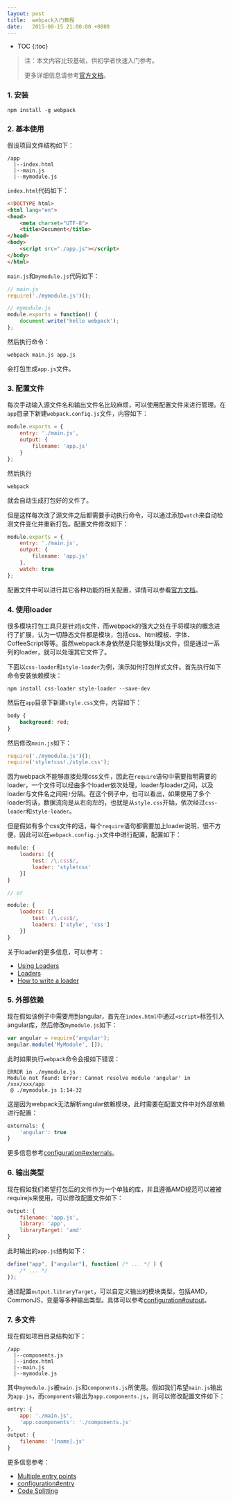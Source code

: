 ```yaml
---
layout: post
title:  webpack入门教程
date:   2015-08-15 21:00:00 +0800
---
```


* TOC
{:toc}

> 注：本文内容比较基础，供初学者快速入门参考。
>
> 更多详细信息请参考[官方文档](http://webpack.github.io/docs/)。 

### 1. 安装

```
npm install -g webpack
```

### 2. 基本使用

假设项目文件结构如下：

```
/app
  |--index.html
  |--main.js
  |--mymodule.js
```

`index.html`代码如下：

```html
<!DOCTYPE html>
<html lang="en">
<head>
	<meta charset="UTF-8">
	<title>Document</title>
</head>
<body>
	<script src="./app.js"></script>
</body>
</html>
```

`main.js`和`mymodule.js`代码如下：

```javascript
// main.js
require('./mymodule.js')();

// mymodule.js
module.exports = function() {
	document.write('hello webpack');
};
```

然后执行命令：

```
webpack main.js app.js
```

会打包生成`app.js`文件。

### 3. 配置文件

每次手动输入源文件名和输出文件名比较麻烦，可以使用配置文件来进行管理。在`app`目录下新建`webpack.config.js`文件，内容如下：

```javascript
module.exports = {
	entry: './main.js',
	output: {
		filename: 'app.js'
	}
};
```

然后执行

```
webpack
```

就会自动生成打包好的文件了。

但是这样每次改了源文件之后都需要手动执行命令，可以通过添加`watch`来自动检测文件变化并重新打包。配置文件修改如下：

```javascript
module.exports = {
	entry: './main.js',
	output: {
		filename: 'app.js'
	},
	watch: true
};
```

配置文件中可以进行其它各种功能的相关配置，详情可以参看[官方文档](http://webpack.github.io/docs/configuration.html)。

### 4. 使用loader

很多模块打包工具只是针对js文件，而webpack的强大之处在于将模块的概念进行了扩展，认为一切静态文件都是模块，包括css、html模板、字体、CoffeeScript等等。虽然webpack本身依然是只能够处理js文件，但是通过一系列的loader，就可以处理其它文件了。

下面以`css-loader`和`style-loader`为例，演示如何打包样式文件。首先执行如下命令安装依赖模块：

```
npm install css-loader style-loader --save-dev
```

然后在`app`目录下新建`style.css`文件，内容如下：

```css
body {
	background: red;
}
```

然后修改`main.js`如下：

```javascript
require('./mymodule.js')();
require('style!css!./style.css');
```

因为webpack不能够直接处理css文件，因此在`require`语句中需要指明需要的loader，一个文件可以经由多个loader依次处理，loader与loader之间，以及loader与文件名之间用`!`分隔。在这个例子中，也可以看出，如果使用了多个loader的话，数据流向是从右向左的，也就是从`style.css`开始，依次经过`css-loader`和`style-loader`。

但是假如有多个css文件的话，每个`require`语句都需要加上loader说明，很不方便，因此可以在`webpack.config.js`文件中进行配置，配置如下：

```javascript
module: {
	loaders: [{
		test: /\.css$/,
		loader: 'style!css'
	}]
}

// or

module: {
	loaders: [{
		test: /\.css$/,
		loaders: ['style', 'css']
	}]
}
```

关于loader的更多信息，可以参考：

- [Using Loaders](http://webpack.github.io/docs/using-loaders.html)
- [Loaders](http://webpack.github.io/docs/loaders.html)
- [How to write a loader](http://webpack.github.io/docs/how-to-write-a-loader.html)

### 5. 外部依赖

现在假如该例子中需要用到angular，首先在`index.html`中通过`<script>`标签引入angular库，然后修改`mymodule.js`如下：

```javascript
var angular = require('angular');
angular.module('MyModule', []);
```

此时如果执行`webpack`命令会报如下错误：

```
ERROR in ./mymodule.js
Module not found: Error: Cannot resolve module 'angular' in /xxx/xxx/app
 @ ./mymodule.js 1:14-32
```

这是因为webpack无法解析angular依赖模块，此时需要在配置文件中对外部依赖进行配置：

```javascript
externals: {
	'angular': true
}
```

更多信息参考[configuration#externals](http://webpack.github.io/docs/configuration.html#externals)。

### 6. 输出类型

现在假如我们希望打包后的文件作为一个单独的库，并且遵循AMD规范可以被被requirejs来使用，可以修改配置文件如下：

```javascript
output: {
	filename: 'app.js',
	library: 'app',
	libraryTarget: 'amd'
}
```

此时输出的`app.js`结构如下：

```javascript
define("app", ["angular"], function( /* ... */ ) {
	/* ... */
});
```

通过配置`output.libraryTarget`，可以自定义输出的模块类型，包括AMD，CommonJS，变量等多种输出类型。具体可以参考[configuration#output](http://webpack.github.io/docs/configuration.html#output)。

### 7. 多文件

现在假如项目目录结构如下：

```
/app
  |--components.js
  |--index.html
  |--main.js
  |--mymodule.js
```

其中`mymodule.js`被`main.js`和`components.js`所使用。假如我们希望`main.js`输出为`app.js`，而`components`输出为`app.components.js`，则可以修改配置文件如下：

```javascript
entry: {
	app: './main.js',
	'app.coomponents': './components.js'
},
output: {
	filename: '[name].js'
}
```

更多信息参考：

- [Multiple entry points](http://webpack.github.io/docs/multiple-entry-points.html)
- [configuration#entry](http://webpack.github.io/docs/configuration.html#entry)
- [Code Splitting](http://webpack.github.io/docs/code-splitting.html#multiple-entry-chunks)